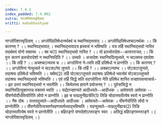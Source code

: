```yaml
---
index: 7.4.2
index_padded: 7.4.002
sutra: नाग्लोपिशास्वृदिताम्
vritti: mahabhashyam

---
```

 नाग्लोपिशास्वृदिताम् ।। अग्लोपिप्रतिषेधानर्थक्यं च स्थानिवद्भावात् ।। अग्लोपिप्रतिषेधश्चाऽनर्थकः ।। किं कारणम् ? ।। स्थानिवद्भावात् । स्थानिवद्भावादत्र ह्रस्वत्वं न भविष्यति । यत्र तर्हि स्थानिवद्भावो नास्ति तदर्थमयं योगो वक्तव्यः ।। क्व च(1) स्थानिवद्भावो नास्ति ? ।। यो हलचोरादेशः--अत्यरराजत् ।। किं पुनः कारणं हलचोरादेशो न स्थानिवदिति ? ।। उच्यते । अजादेशः स्थानिवदित्युच्यते, न चाऽयमच एवादेशः ।। किं तर्हि ? ।। अचश्चाऽन्यस्य च ।। अग्लोपिनां ने-त्यपि तर्हि प्रतिषेधो न प्राप्नोति ।। किं कारणम् ? ।। अग्लोपिनां नेत्युच्यते न चाऽत्राऽगेव लुप्यते ।। किं तर्हि ? ।। अक्काऽन्यश्च ।। योऽत्राऽग्लुप्यते, तदाश्रयः प्रतिषेधो भविष्यति ।। यथैव(2) तर्हि योऽत्राऽग्लुप्यते तदाश्रयः प्रतिषेधो भवत्येवं योऽत्राऽज्लुप्यते तदाश्रयः स्थानिवद्भावो भविष्यति ।। एवं तर्हि सिद्धे सति यदग्लोपिना नेति प्रतिषेधं शास्ति तज्ज्ञापयत्याचार्यः-- इत उत्तरं स्थानिवद्भावो न भवतीति ।। किमेतस्य ज्ञापने प्रयोजनम् ? ।। पूर्वत्रासिद्धे न स्थानिवदित्युक्तन्तन्न वक्तव्यं भवति ।। यद्येतज्ज्ञाप्यते आदीधयतेः--आदीधकः । आवेवयतेः आवेवकः -- यीवर्णयोर्दीधीवेव्योरिति लोपो न प्राप्नोति । इह च यत्प्रलुनीह्यत्रेति(1) तिङि चोदात्तवतीत्येष स्वरो न प्राप्नोति ।। नैषः दोषः । यत्तावदुच्यते--आदीधयतेः आदीधकः । आवेवयतेः--आवेवकः । यीवर्णयोरिति लोपो न प्राप्नोतीति ।। यीवर्णयोरित्यत्रवर्णग्रहणसार्मथ्याद्भविष्यति । यदप्युच्यते--यत्प्रलुनीह्यत्र(2) तिङि चोदात्तवतीत्येष स्वरो न प्राप्नोतीति ।। बहिरङ्गो यणादेशोऽन्तरङ्गः स्वरः । असिद्धं बहिरङ्गमन्तरङ्गे । ( नाग्लोपिशास्वृदिताम् । ) 